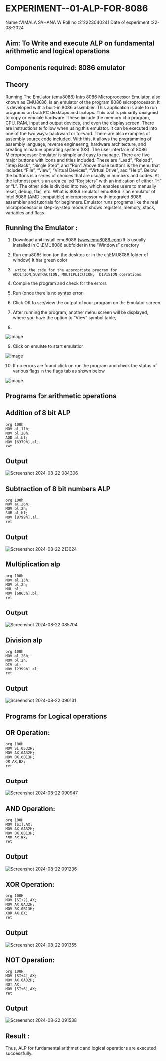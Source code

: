 # EXPERIMENT--01-ALP-FOR-8086
Name :VIMALA SAHANA W
Roll no :212223040241
Date of experiment :22-08-2024





## Aim: To Write and execute ALP on fundamental arithmetic and logical operations
## Components required: 8086  emulator 
## Theory 
Running The Emulator (emu8086) Intro 8086 Microprocessor Emulator, also known as EMU8086, is an emulator of the program 8086 microprocessor. It is developed with a built-in 8086 assembler. This application is able to run programs on both PC desktops and laptops. This tool is primarily designed to copy or emulate hardware. These include the memory of a program, CPU, RAM, input and output devices, and even the display screen. There are instructions to follow when using this emulator. It can be executed into one of the two ways: backward or forward. There are also examples of assembly source code included. With this, it allows the programming of assembly language, reverse engineering, hardware architecture, and creating miniature operating system (OS). The user interface of 8086 Microprocessor Emulator is simple and easy to manage. There are five major buttons with icons and titles included. These are “Load”, “Reload”, “Step Back”, “Single Step”, and “Run”. Above those buttons is the menu that includes “File”, “View”, “Virtual Devices”, “Virtual Drive”, and “Help”. Below the buttons is a series of choices that are usually in numbers and codes. At the leftmost part is an area called “Registers” with an indication of either “H” or “L”. The other side is divided into two, which enables users to manually reset, debug, flag, etc. What is 8086 emulator emu8086 is an emulator of Intel 8086 (AMD compatible) microprocessor with integrated 8086 assembler and tutorials for beginners. Emulator runs programs like the real microprocessor in step-by-step mode. it shows registers, memory, stack, variables and flags.


 ## Running the Emulator :
1.	Download and install emu8086 (www.emu8086.com) It is usually installed in C:\EMU8086 subfolder in the “Windows” directory
2.	  Run  emu8086 icon (on the desktop or in the c:\EMU8086 folder of window) It has green color 
 
 
3.		write the code for the appropriate program for ADDITION,SUBTRACTION, MULTIPLICATION,  DIVISION operations 

4.	 Compile the program and check for the errors 
5.	Run (once there is no syntax error) 

6.	Click OK to see/view the output of your program on the Emulator screen. 


7.	After running the program, another menu screen will be displayed, where you have the option to “View” symbol table,
8.	 


![image](https://user-images.githubusercontent.com/36288975/189273263-d65baae9-4b8f-4723-afb3-c0ffa4052b04.png)











9.	Click on emulate to start emulation 








![image](https://user-images.githubusercontent.com/36288975/189273273-9bb36ec1-e2e8-4892-8d35-37707332bfdc.png)








10.	If no errors are found click on run the program and check the status of various flags in the flags tab as shown below 






![image](https://user-images.githubusercontent.com/36288975/189273277-113a2a33-4a40-4ff8-95a5-ecd3a1f504fe.png)







## Programs for arithmetic  operations

## Addition  of 8 bit ALP 
```
org 100h
MOV al,11h;
MOV bl,20h;
ADD al,bl;
MOV [6379h],al;
ret
```


## Output 

![Screenshot 2024-08-22 084306](https://github.com/user-attachments/assets/4e269452-b730-4aec-97fb-b3e236590a90)

 
## Subtraction   of 8 bit numbers  ALP 
 ```
org 100h
MOV al,26h;
MOV bl,2h;
SUB al,bl;
MOV [8799h],al;
ret
```

## Output
![Screenshot 2024-08-22 213024](https://github.com/user-attachments/assets/8100f162-4f58-4cde-b210-a59d553f4748)

## Multiplication alp 
```
org 100h
MOV al,13h;
MOV bl,2h;
MUL bl;
MOV [6863h],bl;
ret
```
 ## Output  
![Screenshot 2024-08-22 085704](https://github.com/user-attachments/assets/31f10b17-f67e-4ddc-be47-74cb0e9af905)


## Division alp 
```
org 100h
MOV al,26h;
MOV bl,2h;
DIV bl;
MOV [2399h],al;
ret
```

## Output  
![Screenshot 2024-08-22 090131](https://github.com/user-attachments/assets/1d383921-6bed-427c-97ae-87174004c198)

## Programs for Logical  operations
## OR Operation:
```
org 100H
MOV SI,0532H;
MOV AX,0A32H;
MOV BX,0B13H;
OR AX,BX;
ret
```

## Output
![Screenshot 2024-08-22 090947](https://github.com/user-attachments/assets/0a7b9478-bf16-4073-8685-84d3030940c4)

## AND Operation:
```
org 100H
MOV [SI],AX;
MOV AX,0A32H;
MOV BX,0B13H;
AND AX,BX;
ret
```

## Output
![Screenshot 2024-08-22 091236](https://github.com/user-attachments/assets/c270a417-6feb-4875-968f-7531d3475440)

## XOR Operation:
```
org 100H
MOV [SI+2],AX;
MOV AX,0A32H;
MOV BX,0B13H;
XOR AX,BX;
ret
```

## Output
![Screenshot 2024-08-22 091355](https://github.com/user-attachments/assets/28d3448a-9b7c-457a-8fc3-2f33d03e2c07)



## NOT Operation:

```
org 100H
MOV [SI+4],AX;
MOV AX,0A32H;
NOT AX;
MOV [SI+6],AX;
ret
```
## Output

![Screenshot 2024-08-22 091538](https://github.com/user-attachments/assets/612bb5a4-0c67-4325-8c57-d9c17b6775b8)

## Result :
 
Thus, ALP for fundamental arithmetic and logical operations are executed successfully.







